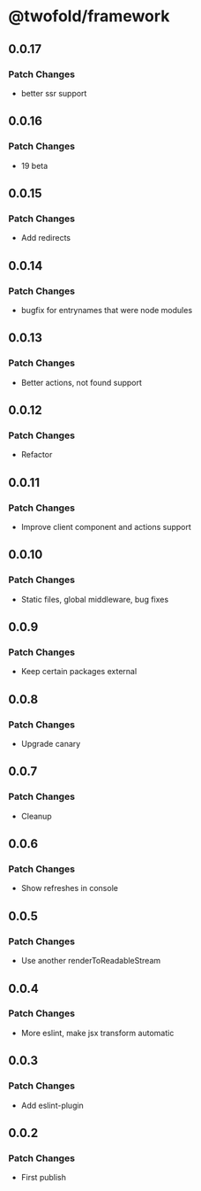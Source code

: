 # @twofold/framework

## 0.0.17

### Patch Changes

- better ssr support

## 0.0.16

### Patch Changes

- 19 beta

## 0.0.15

### Patch Changes

- Add redirects

## 0.0.14

### Patch Changes

- bugfix for entrynames that were node modules

## 0.0.13

### Patch Changes

- Better actions, not found support

## 0.0.12

### Patch Changes

- Refactor

## 0.0.11

### Patch Changes

- Improve client component and actions support

## 0.0.10

### Patch Changes

- Static files, global middleware, bug fixes

## 0.0.9

### Patch Changes

- Keep certain packages external

## 0.0.8

### Patch Changes

- Upgrade canary

## 0.0.7

### Patch Changes

- Cleanup

## 0.0.6

### Patch Changes

- Show refreshes in console

## 0.0.5

### Patch Changes

- Use another renderToReadableStream

## 0.0.4

### Patch Changes

- More eslint, make jsx transform automatic

## 0.0.3

### Patch Changes

- Add eslint-plugin

## 0.0.2

### Patch Changes

- First publish
